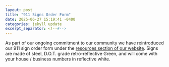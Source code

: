 ```yaml
---
layout: post
title: "911 Signs Order Form"
date: 2025-06-27 15:19:41 -0400
categories: jekyll update
excerpt_separator: <!--#-->
---
```

As part of our ongoing commitment to our community we have reintroduced our 911 sign order form under the [resources section of our website](https://swoopefire.com/resources). Signs are made of steel, D.O.T. grade retro-reflective Green, and will come with your house / business numbers in reflective white. <!--#-->

